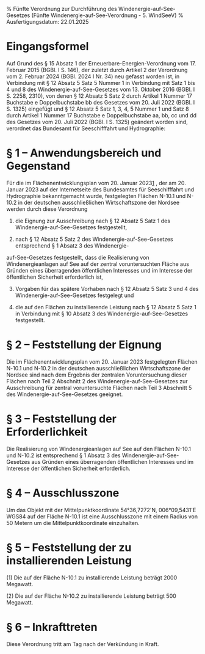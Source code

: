 % Fünfte Verordnung zur Durchführung des Windenergie-auf-See-Gesetzes  (Fünfte Windenergie-auf-See-Verordnung - 5. WindSeeV)
% Ausfertigungsdatum: 22.01.2025
 
# Eingangsformel

Auf Grund des § 15 Absatz 1 der Erneuerbare-Energien-Verordnung vom 17. Februar 2015 (BGBl. I S. 146), der zuletzt durch Artikel 2 der Verordnung vom 2. Februar 2024 (BGBl. 2024 I Nr. 34) neu gefasst worden ist, in Verbindung mit § 12 Absatz 5 Satz 5 Nummer 1 in Verbindung mit Satz 1 bis 4 und 8 des Windenergie-auf-See-Gesetzes vom 13. Oktober 2016 (BGBl. I S. 2258, 2310), von denen § 12 Absatz 5 Satz 2 durch Artikel 1 Nummer 17 Buchstabe e Doppelbuchstabe bb des Gesetzes vom 20. Juli 2022 (BGBl. I S. 1325) eingefügt und § 12 Absatz 5 Satz 1, 3, 4, 5 Nummer 1 und Satz 8 durch Artikel 1 Nummer 17 Buchstabe e Doppelbuchstabe aa, bb, cc und dd des Gesetzes vom 20. Juli 2022 (BGBl. I S. 1325) geändert worden sind, verordnet das Bundesamt für Seeschifffahrt und Hydrographie:

# § 1 – Anwendungsbereich und Gegenstand

Für die im Flächenentwicklungsplan vom 20. Januar 2023<span id="FnR.F_832520"></span><a href="#F_832520" class="FnR">1</a></sup> , der am 20. Januar 2023 auf der Internetseite des Bundesamtes für Seeschifffahrt und Hydrographie bekanntgemacht wurde, festgelegten Flächen N-10.1 und N-10.2 in der deutschen ausschließlichen Wirtschaftszone der Nordsee werden durch diese Verordnung

1. die Eignung zur Ausschreibung nach § 12 Absatz 5 Satz 1 des Windenergie-auf-See-Gesetzes festgestellt,

2. nach § 12 Absatz 5 Satz 2 des Windenergie-auf-See-Gesetzes entsprechend § 1 Absatz 3 des Windenergie-

auf-See-Gesetzes festgestellt, dass die Realisierung von Windenergieanlagen auf See auf der zentral voruntersuchten Fläche aus Gründen eines überragenden öffentlichen Interesses und im Interesse der öffentlichen Sicherheit erforderlich ist,

3. Vorgaben für das spätere Vorhaben nach § 12 Absatz 5 Satz 3 und 4 des Windenergie-auf-See-Gesetzes festgelegt und

4. die auf den Flächen zu installierende Leistung nach § 12 Absatz 5 Satz 1 in Verbindung mit § 10 Absatz 3 des Windenergie-auf-See-Gesetzes festgestellt.

# § 2 – Feststellung der Eignung

Die im Flächenentwicklungsplan vom 20. Januar 2023 festgelegten Flächen N-10.1 und N-10.2 in der deutschen ausschließlichen Wirtschaftszone der Nordsee sind nach dem Ergebnis der zentralen Voruntersuchung dieser Flächen nach Teil 2 Abschnitt 2 des Windenergie-auf-See-Gesetzes zur Ausschreibung für zentral voruntersuchte Flächen nach Teil 3 Abschnitt 5 des Windenergie-auf-See-Gesetzes geeignet.

# § 3 – Feststellung der Erforderlichkeit

Die Realisierung von Windenergieanlagen auf See auf den Flächen N-10.1 und N-10.2 ist entsprechend § 1 Absatz 3 des Windenergie-auf-See-Gesetzes aus Gründen eines überragenden öffentlichen Interesses und im Interesse der öffentlichen Sicherheit erforderlich.

# § 4 – Ausschlusszone

Um das Objekt mit der Mittelpunktkoordinate 54°36,7272'N, 006°09,5431'E WGS84 auf der Fläche N-10.1 ist eine Ausschlusszone mit einem Radius von 50 Metern um die Mittelpunktkoordinate einzuhalten.

# § 5 – Feststellung der zu installierenden Leistung

(1) Die auf der Fläche N-10.1 zu installierende Leistung beträgt 2000 Megawatt.

(2) Die auf der Fläche N-10.2 zu installierende Leistung beträgt 500 Megawatt.

# § 6 – Inkrafttreten

Diese Verordnung tritt am Tag nach der Verkündung in Kraft.
